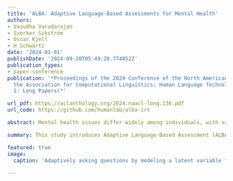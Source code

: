 ```yaml
---
title: 'ALBA: Adaptive Language-Based Assessments for Mental Health'
authors:
- Vasudha Varadarajan
- Sverker Sikström
- Oscar Kjell
- H Schwartz
date: '2024-01-01'
publishDate: '2024-09-20T05:49:28.774852Z'
publication_types:
- paper-conference
publication: '*Proceedings of the 2024 Conference of the North American Chapter of
  the Association for Computational Linguistics: Human Language Technologies (Volume
  1: Long Papers)*'

url_pdf: https://aclanthology.org/2024.naacl-long.136.pdf
url_code: https://github.com/humanlab/alba-irt

abstract: Mental health issues differ widely among individuals, with varied signs and symptoms. Recently, language-based assessments have shown promise in capturing this diversity, but they require a substantial sample of words per person for accuracy. This work introducesthe task of Adaptive Language-Based Assessment (ALBA), which involves adaptively ordering questions while also scoring an individual’s latent psychological trait using limited language responses to previous questions. To this end, we develop adaptive testing methods under two psychometric measurement theories -- Classical Test Theory and Item Response Theory. We empirically evaluate ordering and scoring strategies, organizing into two new methods -- a semi-supervised item response theory-basedmethod (ALIRT) and a supervised Actor-Critic model. While we found both methods to improve over non-adaptive baselines, We found ALIRT to be the most accurate and scalable, achieving the highest accuracy with fewer questions (e.g., Pearson r ≈ 0.93 after only 3 questions as compared to typically needing at least 7 questions). In general, adaptive language-based assessments of depression and anxiety were able to utilize a smaller sample of language without compromising validity or large computational costs.

summary: This study introduces Adaptive Language-Based Assessment (ALBA) for mental health, using limited language responses to adaptively order questions and assess psychological traits. Two methods, ALIRT and Actor-Critic, outperformed non-adaptive baselines. ALIRT proved most effective, achieving high accuracy with fewer questions, demonstrating that adaptive assessments can maintain validity with smaller language samples and lower computational costs.

featured: true
image:
  caption: 'Adaptively asking questions by modeling a latent variable for the assessed score.'
  
---
```

